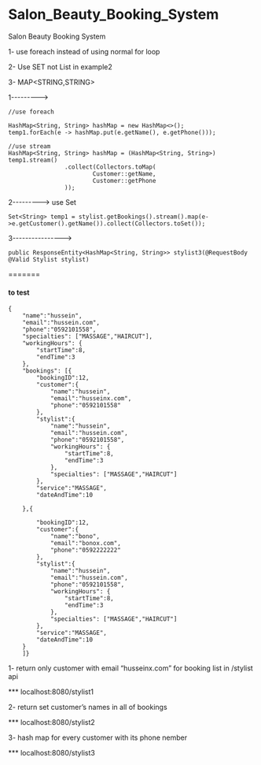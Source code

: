 # Salon_Beauty_Booking_System
Salon Beauty Booking System



1- use foreach instead of using normal for loop

2- Use SET not List in example2

3- MAP<STRING,STRING>


1--------->
```
//use foreach

HashMap<String, String> hashMap = new HashMap<>();
temp1.forEach(e -> hashMap.put(e.getName(), e.getPhone()));
```
```
//use stream
HashMap<String, String> hashMap = (HashMap<String, String>) temp1.stream()
                .collect(Collectors.toMap(
                        Customer::getName,
                        Customer::getPhone
                ));
```

2---------> use Set

```
Set<String> temp1 = stylist.getBookings().stream().map(e->e.getCustomer().getName()).collect(Collectors.toSet());

```


3---------------->
```
public ResponseEntity<HashMap<String, String>> stylist3(@RequestBody @Valid Stylist stylist)
```
=======
#### to test
```
{
    "name":"hussein",
    "email":"hussein.com",
    "phone":"0592101558",
    "specialties": ["MASSAGE","HAIRCUT"], 
    "workingHours": {
        "startTime":8,
        "endTime":3
    },
    "bookings": [{
        "bookingID":12,
        "customer":{
            "name":"hussein",
            "email":"husseinx.com",
            "phone":"0592101558"
        },
        "stylist":{
            "name":"hussein",
            "email":"hussein.com",
            "phone":"0592101558",
            "workingHours": {
                "startTime":8,
                "endTime":3
            },
            "specialties": ["MASSAGE","HAIRCUT"]
        },
        "service":"MASSAGE",
        "dateAndTime":10
        
    },{
        
        "bookingID":12,
        "customer":{
            "name":"bono",
            "email":"bonox.com",
            "phone":"0592222222"
        },
        "stylist":{
            "name":"hussein",
            "email":"hussein.com",
            "phone":"0592101558",
            "workingHours": {
                "startTime":8,
                "endTime":3
            },
            "specialties": ["MASSAGE","HAIRCUT"]
        },
        "service":"MASSAGE",
        "dateAndTime":10
    }
    ]}
```




1- return  only customer with email “husseinx.com” for booking list in /stylist api

*** localhost:8080/stylist1

2- return set  customer’s names in all of bookings

*** localhost:8080/stylist2

3- hash map for every customer with its phone nember

*** localhost:8080/stylist3








